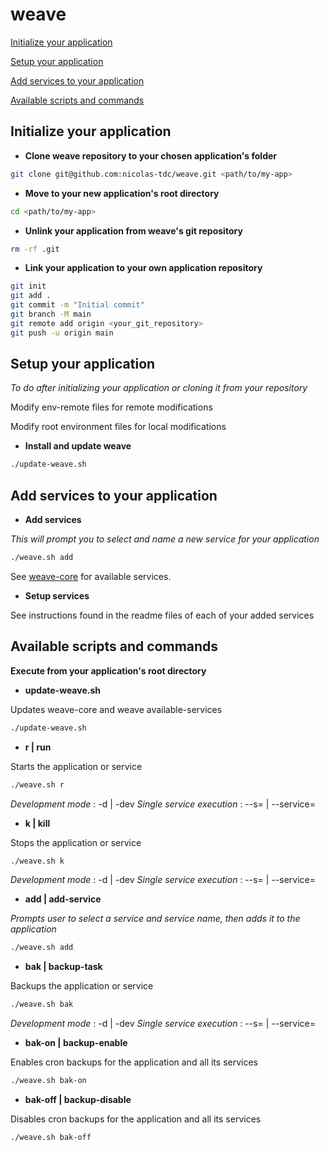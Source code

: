 # weave

[Initialize your application](#initialize-your-application)

[Setup your application](#setup-your-application)

[Add services to your application](#add-services-to-your-application)

[Available scripts and commands](#available-scripts-and-commands)

## Initialize your application

- **Clone weave repository to your chosen application's folder**
```bash
git clone git@github.com:nicolas-tdc/weave.git <path/to/my-app>
```

- **Move to your new application's root directory**
```bash
cd <path/to/my-app>
```

- **Unlink your application from weave's git repository**
```bash
rm -rf .git
```

- **Link your application to your own application repository**
```bash
git init
git add .
git commit -m "Initial commit"
git branch -M main
git remote add origin <your_git_repository>
git push -u origin main
```

## Setup your application   
*To do after initializing your application or cloning it from your repository*

Modify env-remote files for remote modifications

Modify root environment files for local modifications

- **Install and update weave**
```bash
./update-weave.sh
```

## Add services to your application

- **Add services**

*This will prompt you to select and name a new service for your application*
```bash
./weave.sh add
```
See [weave-core](https://github.com/nicolas-tdc/weave-core) for available services.

- **Setup services**

See instructions found in the readme files of each of your added services

## Available scripts and commands
**Execute from your application's root directory**

- **update-weave.sh**

Updates weave-core and weave available-services
```bash
./update-weave.sh
```

- **r | run**

Starts the application or service
```bash
./weave.sh r
```
*Development mode* : -d | -dev
*Single service execution* : --s=<service-name> | --service=<service-name>

- **k | kill**

Stops the application or service
```bash
./weave.sh k
```
*Development mode* : -d | -dev
*Single service execution* : --s=<service-name> | --service=<service-name>

- **add | add-service**

*Prompts user to select a service and service name, then adds it to the application*
```bash
./weave.sh add
```

- **bak | backup-task**

Backups the application or service
```bash
./weave.sh bak
```
*Development mode* : -d | -dev
*Single service execution* : --s=<service-name> | --service=<service-name>

- **bak-on | backup-enable**

Enables cron backups for the application and all its services
```bash
./weave.sh bak-on
```

- **bak-off | backup-disable**

Disables cron backups for the application and all its services
```bash
./weave.sh bak-off
```
